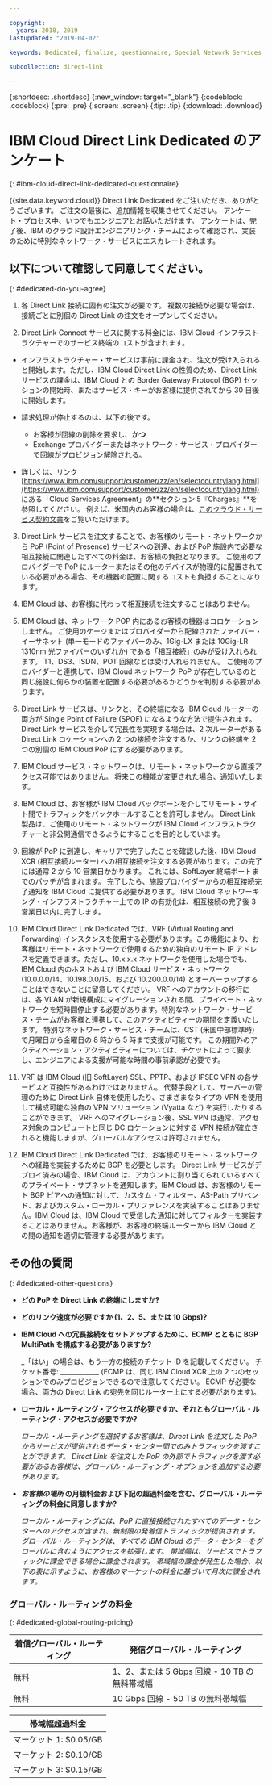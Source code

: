 ```yaml
---

copyright:
  years: 2018, 2019
lastupdated: "2019-04-02"

keywords: Dedicated, finalize, questionnaire, Special Network Services, billing, fees, VRF, BGP, ticket, cross-connect, link speed, VPN, data, center, PoP, ECMP

subcollection: direct-link

---
```


{:shortdesc: .shortdesc}
{:new_window: target="_blank"}
{:codeblock: .codeblock}
{:pre: .pre}
{:screen: .screen}
{:tip: .tip}
{:download: .download}

# IBM Cloud Direct Link Dedicated のアンケート
{: #ibm-cloud-direct-link-dedicated-questionnaire}

{{site.data.keyword.cloud}} Direct Link Dedicated をご注いただき、ありがとうございます。 ご注文の最後に、追加情報を収集させてください。 アンケート・プロセス中、いつでもエンジニアとお話いただけます。 アンケートは、完了後、IBM のクラウド設計エンジニアリング・チームによって確認され、実装のために特別なネットワーク・サービスにエスカレートされます。

## 以下について確認して同意してください。
{: #dedicated-do-you-agree}

1. 各 Direct Link 接続に固有の注文が必要です。 複数の接続が必要な場合は、接続ごとに別個の Direct Link の注文をオープンしてください。

2. Direct Link Connect サービスに関する料金には、IBM Cloud インフラストラクチャーでのサービス終端のコストが含まれます。 

 * インフラストラクチャー・サービスは事前に課金され、注文が受け入られると開始します。ただし、IBM Cloud Direct Link の性質のため、Direct Link サービスの課金は、IBM Cloud との Border Gateway Protocol (BGP) セッションの開始時、またはサービス・キーがお客様に提供されてから 30 日後に開始します。 

 * 請求処理が停止するのは、以下の後です。
   * お客様が回線の削除を要求し、**かつ** 
   * Exchange プロバイダーまたはネットワーク・サービス・プロバイダーで回線がプロビジョン解除される。
  * 詳しくは、リンク [https://www.ibm.com/support/customer/zz/en/selectcountrylang.html](https://www.ibm.com/support/customer/zz/en/selectcountrylang.html) にある「Cloud Services Agreement」の**セクション 5『Charges』**を参照してください。 例えば、米国内のお客様の場合は、[このクラウド・サービス契約文書](https://www.ibm.com/support/customer/csol/contractexplorer/cloud/csa/us-en)をご覧いただけます。

3. Direct Link サービスを注文することで、お客様のリモート・ネットワークから PoP (Point of Presence) サービスへの到達、および PoP 施設内で必要な相互接続に関連したすべての料金は、お客様の負担となります。 ご使用のプロバイダーで PoP にルーターまたはその他のデバイスが物理的に配置されている必要がある場合、その機器の配置に関するコストも負担することになります。

4. IBM Cloud は、お客様に代わって相互接続を注文することはありません。

5. IBM Cloud は、ネットワーク POP 内にあるお客様の機器はコロケーションしません。 ご使用のケージまたはプロバイダーから配線されたファイバー・イーサネット (単一モードのファイバーのみ、1Gig-LX または 10Gig-LR 1310nm 光ファイバーのいずれか) である「相互接続」のみが受け入れられます。 T1、DS3、ISDN、POT 回線などは受け入れられません。 ご使用のプロバイダーと連携して、IBM Cloud ネットワーク PoP が存在しているのと同じ施設に何らかの装置を配置する必要があるかどうかを判別する必要があります。

6. Direct Link サービスは、リンクと、その終端になる IBM Cloud ルーターの両方が Single Point of Failure (SPOF) になるような方法で提供されます。 Direct Link サービスを介して冗長性を実現する場合は、2 次ルーターがある Direct Link ロケーションへの 2 つの接続を注文するか、リンクの終端を 2 つの別個の IBM Cloud PoP にする必要があります。

7. IBM Cloud サービス・ネットワークは、リモート・ネットワークから直接アクセス可能ではありません。 将来この機能が変更された場合、通知いたします。

8. IBM Cloud は、お客様が IBM Cloud バックボーンを介してリモート・サイト間でトラフィックをバックホールすることを許可しません。 Direct Link 製品は、ご使用のリモート・ネットワークが IBM Cloud インフラストラクチャーと非公開通信できるようにすることを目的としています。

9. 回線が PoP に到達し、キャリアで完了したことを確認した後、IBM Cloud XCR (相互接続ルーター) への相互接続を注文する必要があります。この完了には通常 2 から 10 営業日かかります。 これには、SoftLayer 終端ポートまでのパッチが含まれます。 完了したら、施設プロバイダーからの相互接続完了通知を IBM Cloud に提供する必要があります。 IBM Cloud ネットワーキング・インフラストラクチャー上での IP の有効化は、相互接続の完了後 3 営業日以内に完了します。

10. IBM Cloud Direct Link Dedicated では、VRF (Virtual Routing and Forwarding) インスタンスを使用する必要があります。この機能により、お客様はリモート・ネットワークで使用するための独自のリモート IP アドレスを定義できます。ただし、10.x.x.x ネットワークを使用した場合でも、IBM Cloud 内のホストおよび IBM Cloud サービス・ネットワーク (10.0.0.0/14、10.198.0.0/15、および 10.200.0.0/14) とオーバーラップすることはできないことに留意してください。 VRF へのアカウントの移行には、各 VLAN が新規構成にマイグレーションされる間、プライベート・ネットワークを短時間停止する必要があります。特別なネットワーク・サービス・チームがお客様と連携して、このアクティビティーの期間を定義いたします。 特別なネットワーク・サービス・チームは、CST (米国中部標準時) で月曜日から金曜日の 8 時から 5 時まで支援が可能です。 この期間外のアクティベーション・アクティビティーについては、チケットによって要求し、エンジニアによる支援が可能な時間の事前承認が必要です。

11. VRF は IBM Cloud (旧 SoftLayer) SSL、PPTP、および IPSEC VPN の各サービスと互換性があるわけではありません。 代替手段として、サーバーの管理のために Direct Link 自体を使用したり、さまざまなタイプの VPN を使用して構成可能な独自の VPN ソリューション (Vyatta など) を実行したりすることができます。 VRF へのマイグレーション後、SSL VPN は通常、アクセス対象のコンピュートと同じ DC ロケーションに対する VPN 接続が確立されると機能しますが、グローバルなアクセスは許可されません。

12. IBM Cloud Direct Link Dedicated では、お客様のリモート・ネットワークへの経路を実装するために BGP を必要とします。 Direct Link サービスがデプロイ済みの場合、IBM Cloud は、アカウントに割り当てられているすべてのプライベート・サブネットを通知します。IBM Cloud は、お客様のリモート BGP ピアへの通知に対して、カスタム・フィルター、AS-Path プリベンド、およびカスタム・ローカル・プリファレンスを実装することはありません。IBM Cloud は、IBM Cloud で受信した通知に対してフィルターを実装することはありません。お客様が、お客様の終端ルーターから IBM Cloud との間の通知を適切に管理する必要があります。

## その他の質問
{: #dedicated-other-questions}

* **どの PoP を Direct Link の終端にしますか?**

* **どのリンク速度が必要ですか (1、2、5、または 10 Gbps)?**

* **IBM Cloud への冗長接続をセットアップするために、ECMP とともに BGP MultiPath を構成する必要がありますか?**  

    _「はい」の場合は、もう一方の接続のチケット ID を記載してください。 チケット番号: ____________ (ECMP は、同じ IBM Cloud XCR 上の 2 つのセッションでのみプロビジョンできるので注意してください。  ECMP が必要な場合、両方の Direct Link の宛先を同じルーター上にする必要があります)。

* **ローカル・ルーティング・アクセスが必要ですか、それともグローバル・ルーティング・アクセスが必要ですか?**

    _ローカル・ルーティングを選択するお客様は、Direct Link を注文した PoP からサービスが提供されるデータ・センター間でのみトラフィックを渡すことができます。 Direct Link を注文した PoP の外部でトラフィックを渡す必要があるお客様は、グローバル・ルーティング・オプションを追加する必要があります。_

* **_お客様の場所_ の月額料金および下記の超過料金を含む、グローバル・ルーティングの料金に同意しますか?**

    _ローカル・ルーティングには、PoP に直接接続されたすべてのデータ・センターへのアクセスが含まれ、無制限の発着信トラフィックが提供されます。 グローバル・ルーティングは、すべての IBM Cloud のデータ・センターをグローバルに含むようにアクセスを拡張します。 帯域幅は、サービスでトラフィックに課金できる場合に課金されます。 帯域幅の課金が発生した場合、以下の表に示すように、お客様のマーケットの料金に基づいて月次に課金されます。_


### グローバル・ルーティングの料金
{: #dedicated-global-routing-pricing}

| 着信グローバル・ルーティング | 発信グローバル・ルーティング |
|---|---|
| 無料 | 1、2、または 5 Gbps 回線 - 10 TB の無料帯域幅 |
| 無料 | 10 Gbps 回線 - 50 TB の無料帯域幅 |


| 帯域幅超過料金 |
|---|
| マーケット 1: $0.05/GB |
| マーケット 2: $0.10/GB |
| マーケット 3: $0.15/GB |
